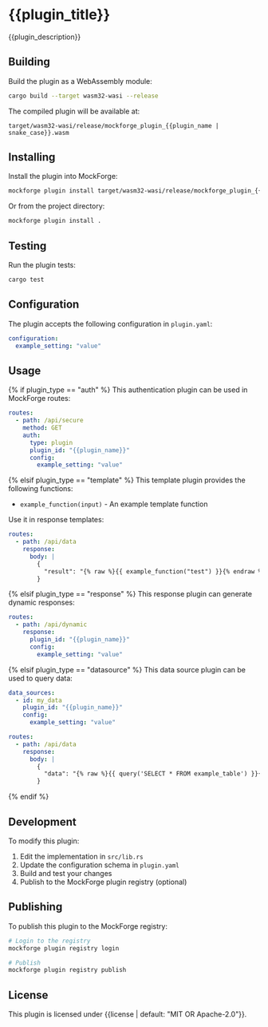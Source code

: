 # {{plugin_title}}

{{plugin_description}}

## Building

Build the plugin as a WebAssembly module:

```bash
cargo build --target wasm32-wasi --release
```

The compiled plugin will be available at:
```
target/wasm32-wasi/release/mockforge_plugin_{{plugin_name | snake_case}}.wasm
```

## Installing

Install the plugin into MockForge:

```bash
mockforge plugin install target/wasm32-wasi/release/mockforge_plugin_{{plugin_name | snake_case}}.wasm
```

Or from the project directory:

```bash
mockforge plugin install .
```

## Testing

Run the plugin tests:

```bash
cargo test
```

## Configuration

The plugin accepts the following configuration in `plugin.yaml`:

```yaml
configuration:
  example_setting: "value"
```

## Usage

{% if plugin_type == "auth" %}
This authentication plugin can be used in MockForge routes:

```yaml
routes:
  - path: /api/secure
    method: GET
    auth:
      type: plugin
      plugin_id: "{{plugin_name}}"
      config:
        example_setting: "value"
```
{% elsif plugin_type == "template" %}
This template plugin provides the following functions:

- `example_function(input)` - An example template function

Use it in response templates:

```yaml
routes:
  - path: /api/data
    response:
      body: |
        {
          "result": "{% raw %}{{ example_function("test") }}{% endraw %}"
        }
```
{% elsif plugin_type == "response" %}
This response plugin can generate dynamic responses:

```yaml
routes:
  - path: /api/dynamic
    response:
      plugin_id: "{{plugin_name}}"
      config:
        example_setting: "value"
```
{% elsif plugin_type == "datasource" %}
This data source plugin can be used to query data:

```yaml
data_sources:
  - id: my_data
    plugin_id: "{{plugin_name}}"
    config:
      example_setting: "value"

routes:
  - path: /api/data
    response:
      body: |
        {
          "data": "{% raw %}{{ query('SELECT * FROM example_table') }}{% endraw %}"
        }
```
{% endif %}

## Development

To modify this plugin:

1. Edit the implementation in `src/lib.rs`
2. Update the configuration schema in `plugin.yaml`
3. Build and test your changes
4. Publish to the MockForge plugin registry (optional)

## Publishing

To publish this plugin to the MockForge registry:

```bash
# Login to the registry
mockforge plugin registry login

# Publish
mockforge plugin registry publish
```

## License

This plugin is licensed under {{license | default: "MIT OR Apache-2.0"}}.
